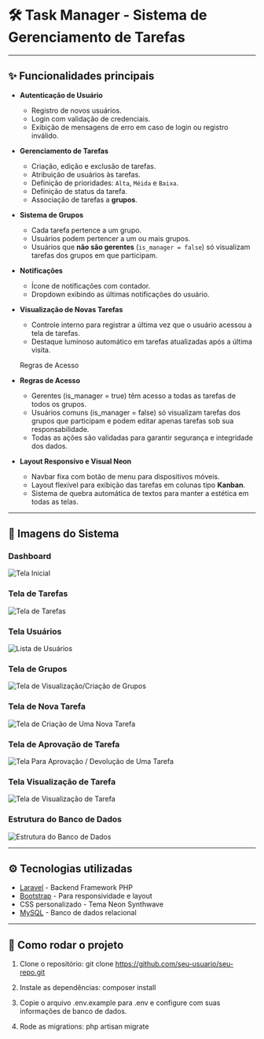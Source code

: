 # 🛠️ Task Manager - Sistema de Gerenciamento de Tarefas

---

## ✨ Funcionalidades principais

- **Autenticação de Usuário**
  - Registro de novos usuários.
  - Login com validação de credenciais.
  - Exibição de mensagens de erro em caso de login ou registro inválido.

- **Gerenciamento de Tarefas**
  - Criação, edição e exclusão de tarefas.
  - Atribuição de usuários às tarefas.
  - Definição de prioridades: `Alta`, `Méida` e `Baixa`.
  - Definição de status da tarefa.
  - Associação de tarefas a **grupos**.

- **Sistema de Grupos**
  - Cada tarefa pertence a um grupo.
  - Usuários podem pertencer a um ou mais grupos.
  - Usuários que **não são gerentes** (`is_manager = false`) só visualizam tarefas dos grupos em que participam.

- **Notificações**
  - Ícone de notificações com contador.
  - Dropdown exibindo as últimas notificações do usuário.

- **Visualização de Novas Tarefas**
  - Controle interno para registrar a última vez que o usuário acessou a tela de tarefas.
  - Destaque luminoso automático em tarefas atualizadas após a última visita.

  Regras de Acesso

- **Regras de Acesso**
  - Gerentes (is_manager = true) têm acesso a todas as tarefas de todos os grupos.
  - Usuários comuns (is_manager = false) só visualizam tarefas dos grupos que participam e podem editar apenas tarefas sob sua responsabilidade.
  - Todas as ações são validadas para garantir segurança e integridade dos dados.

- **Layout Responsivo e Visual Neon**
  - Navbar fixa com botão de menu para dispositivos móveis.
  - Layout flexível para exibição das tarefas em colunas tipo **Kanban**.
  - Sistema de quebra automática de textos para manter a estética em todas as telas.

---

## 📸 Imagens do Sistema

### Dashboard
![Tela Inicial](resources/images/dashboard.png)

### Tela de Tarefas
![Tela de Tarefas](resources/images/lista-de-tarefas.png)

### Tela Usuários
![Lista de Usuários](resources/images/lista-usuarios.png)

### Tela de Grupos
![Tela de Visualização/Criação de Grupos](resources/images/lista-grupos.png)

### Tela de Nova Tarefa
![Tela de Criação de Uma Nova Tarefa](resources/images/nova-tarefa.png)

### Tela de Aprovação de Tarefa
![Tela Para Aprovação / Devolução de Uma Tarefa](resources/images/aprovar-tarefa.png)

### Tela Visualização de Tarefa
![Tela de Visualização de Tarefa](resources/images/tarefa-devolvida.png)

### Estrutura do Banco de Dados
![Estrutura do Banco de Dados](resources/images/estrutura-das-tabelas.png)

---

## ⚙️ Tecnologias utilizadas

- [Laravel](https://laravel.com/) - Backend Framework PHP
- [Bootstrap](https://getbootstrap.com/) - Para responsividade e layout
- CSS personalizado - Tema Neon Synthwave
- [MySQL](https://www.mysql.com/) - Banco de dados relacional

---

## 🚀 Como rodar o projeto

1. Clone o repositório:
   git clone https://github.com/seu-usuario/seu-repo.git

2. Instale as dependências:
    composer install

3. Copie o arquivo .env.example para .env e configure com suas informações de banco de dados.

4. Rode as migrations:
    php artisan migrate
